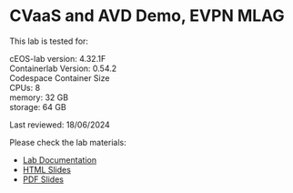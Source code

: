 # CVaaS and AVD Demo, EVPN MLAG

This lab is tested for:  

  cEOS-lab version: 4.32.1F  
  Containerlab Version: 0.54.2  
  Codespace Container Size  
    CPUs: 8  
    memory: 32 GB  
    storage: 64 GB  

Last reviewed: 18/06/2024  

Please check the lab materials:

- [Lab Documentation](https://{{gh.org_name}}.github.io/{{gh.repo_name}}/cvaas-cvaas-and-avd-demo--evpn-mlag/cvaas-cvaas-and-avd-demo--evpn-mlag/)
- [HTML Slides](https://{{gh.org_name}}.github.io/{{gh.repo_name}}/slides/cvaas-cvaas-and-avd-demo--evpn-mlag.html)
- [PDF Slides](https://{{gh.org_name}}.github.io/{{gh.repo_name}}/pdfs/cvaas-cvaas-and-avd-demo--evpn-mlag.pdf)
